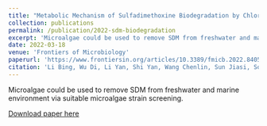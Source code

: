 ```yaml
---
title: "Metabolic Mechanism of Sulfadimethoxine Biodegradation by Chlorella sp. L38 and Phaeodactylum tricornutum MASCC-0025"
collection: publications
permalink: /publication/2022-sdm-biodegradation
excerpt: 'Microalgae could be used to remove SDM from freshwater and marine environment via suitable microalgae strain screening.'
date: 2022-03-18
venue: 'Frontiers of Microbiology'
paperurl: 'https://www.frontiersin.org/articles/10.3389/fmicb.2022.840562/full'
citation: 'Li Bing, Wu Di, Li Yan, Shi Yan, Wang Chenlin, Sun Jiasi, Song Chunfeng, Metabolic Mechanism of Sulfadimethoxine Biodegradation by Chlorella sp. L38 and Phaeodactylum tricornutum MASCC-0025, Frontiers in Microbiology, 13, 2022, https://www.frontiersin.org/articles/10.3389/fmicb.2022.840562, 10.3389/fmicb.2022.840562, 1664-302X'
---
```


Microalgae could be used to remove SDM from freshwater and marine environment via suitable microalgae strain screening.

[Download paper here](https://www.frontiersin.org/articles/10.3389/fmicb.2022.840562/full)